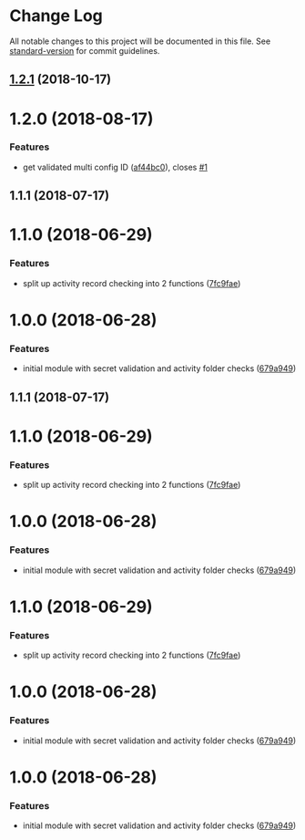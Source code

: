 # Change Log

All notable changes to this project will be documented in this file. See [standard-version](https://github.com/conventional-changelog/standard-version) for commit guidelines.

<a name="1.2.1"></a>
## [1.2.1](https://github.com/ZengineHQ/zn-backend-webhooks/compare/1.2.0...1.2.1) (2018-10-17)



<a name="1.2.0"></a>
# 1.2.0 (2018-08-17)


### Features

* get validated multi config ID ([af44bc0](https://github.com/ZengineHQ/zn-backend-webhooks/commit/af44bc0)), closes [#1](https://github.com/ZengineHQ/zn-backend-webhooks/issues/1)



<a name="1.1.1"></a>
## 1.1.1 (2018-07-17)



<a name="1.1.0"></a>
# 1.1.0 (2018-06-29)


### Features

* split up activity record checking into 2 functions ([7fc9fae](https://github.com/ZengineHQ/zn-backend-webhooks/commit/7fc9fae))



<a name="1.0.0"></a>
# 1.0.0 (2018-06-28)


### Features

* initial module with secret validation and activity folder checks ([679a949](https://github.com/ZengineHQ/zn-backend-webhooks/commit/679a949))



<a name="1.1.1"></a>
## 1.1.1 (2018-07-17)



<a name="1.1.0"></a>
# 1.1.0 (2018-06-29)


### Features

* split up activity record checking into 2 functions ([7fc9fae](https://github.com/ZengineHQ/zn-backend-webhooks/commit/7fc9fae))



<a name="1.0.0"></a>
# 1.0.0 (2018-06-28)


### Features

* initial module with secret validation and activity folder checks ([679a949](https://github.com/ZengineHQ/zn-backend-webhooks/commit/679a949))



<a name="1.1.0"></a>
# 1.1.0 (2018-06-29)


### Features

* split up activity record checking into 2 functions ([7fc9fae](https://github.com/ZengineHQ/zn-backend-webhooks/commit/7fc9fae))



<a name="1.0.0"></a>
# 1.0.0 (2018-06-28)


### Features

* initial module with secret validation and activity folder checks ([679a949](https://github.com/ZengineHQ/zn-backend-webhooks/commit/679a949))



<a name="1.0.0"></a>
# 1.0.0 (2018-06-28)


### Features

* initial module with secret validation and activity folder checks ([679a949](https://github.com/ZengineHQ/zn-backend-webhooks/commit/679a949))
